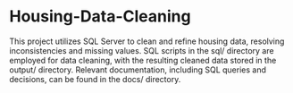 # Housing-Data-Cleaning
This project utilizes SQL Server to clean and refine housing data, resolving inconsistencies and missing values. SQL scripts in the sql/ directory are employed for data cleaning, with the resulting cleaned data stored in the output/ directory. Relevant documentation, including SQL queries and decisions, can be found in the docs/ directory.
